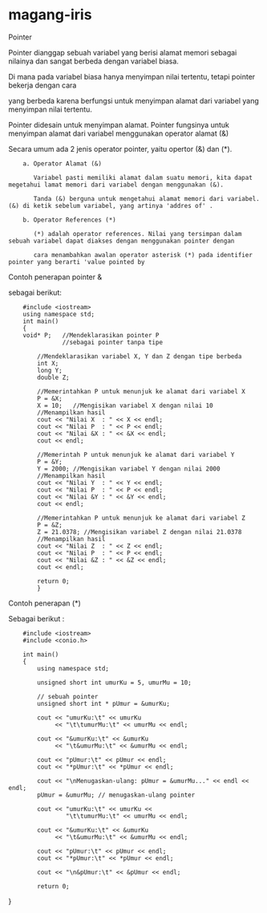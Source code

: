 # magang-iris

Pointer 


Pointer dianggap sebuah variabel yang berisi alamat memori sebagai nilainya dan sangat berbeda dengan variabel biasa. 

Di mana pada variabel biasa hanya menyimpan nilai tertentu, tetapi pointer bekerja dengan cara

yang berbeda karena berfungsi untuk menyimpan alamat dari variabel yang menyimpan nilai tertentu.

Pointer didesain untuk menyimpan alamat. Pointer fungsinya untuk menyimpan alamat dari variabel menggunakan operator alamat (&)

Secara umum ada 2 jenis operator pointer, yaitu opertor (&) dan (*).
        
        a. Operator Alamat (&)
        
           Variabel pasti memiliki alamat dalam suatu memori, kita dapat megetahui lamat memori dari variabel dengan menggunakan (&).
           
           Tanda (&) berguna untuk mengetahui alamat memori dari variabel. (&) di ketik sebelum variabel, yang artinya 'addres of' .
           
        b. Operator References (*)
        
           (*) adalah operator references. Nilai yang tersimpan dalam sebuah variabel dapat diakses dengan menggunakan pointer dengan 
           
           cara menambahkan awalan operator asterisk (*) pada identifier pointer yang berarti 'value pointed by

Contoh penerapan pointer &

sebagai berikut:

        #include <iostream>
        using namespace std;
        int main() 
        {
        void* P;   //Mendeklarasikan pointer P
                   //sebagai pointer tanpa tipe

            //Mendeklarasikan variabel X, Y dan Z dengan tipe berbeda
            int X;
            long Y;
            double Z;

            //Memerintahkan P untuk menunjuk ke alamat dari variabel X
            P = &X;
            X = 10;   //Mengisikan variabel X dengan nilai 10
            //Menampilkan hasil
            cout << "Nilai X  : " << X << endl;
            cout << "Nilai P  : " << P << endl;
            cout << "Nilai &X : " << &X << endl;
            cout << endl;

            //Memerintah P untuk menunjuk ke alamat dari variabel Y
            P = &Y;
            Y = 2000; //Mengisikan variabel Y dengan nilai 2000
            //Menampilkan hasil
            cout << "Nilai Y  : " << Y << endl;
            cout << "Nilai P  : " << P << endl;
            cout << "Nilai &Y : " << &Y << endl;
            cout << endl;

            //Memerintahkan P untuk menunjuk ke alamat dari variabel Z
            P = &Z;
            Z = 21.0378; //Mengisikan variabel Z dengan nilai 21.0378
            //Menampilkan hasil
            cout << "Nilai Z  : " << Z << endl;
            cout << "Nilai P  : " << P << endl;
            cout << "Nilai &Z : " << &Z << endl;
            cout << endl;

            return 0;
            }

Contoh penerapan (*)

Sebagai berikut :
        
        #include <iostream>
        #include <conio.h>

        int main()
        {
            using namespace std;

            unsigned short int umurKu = 5, umurMu = 10;

            // sebuah pointer
            unsigned short int * pUmur = &umurKu;

            cout << "umurKu:\t" << umurKu
                 << "\t\tumurMu:\t" << umurMu << endl;

            cout << "&umurKu:\t" << &umurKu
                 << "\t&umurMu:\t" << &umurMu << endl;

            cout << "pUmur:\t" << pUmur << endl;
            cout << "*pUmur:\t" << *pUmur << endl;

            cout << "\nMenugaskan-ulang: pUmur = &umurMu..." << endl << endl;
            pUmur = &umurMu; // menugaskan-ulang pointer

            cout << "umurKu:\t" << umurKu <<
                    "\t\tumurMu:\t" << umurMu << endl;

            cout << "&umurKu:\t" << &umurKu
                 << "\t&umurMu:\t" << &umurMu << endl;

            cout << "pUmur:\t" << pUmur << endl;
            cout << "*pUmur:\t" << *pUmur << endl;

            cout << "\n&pUmur:\t" << &pUmur << endl;

            return 0;
}  
